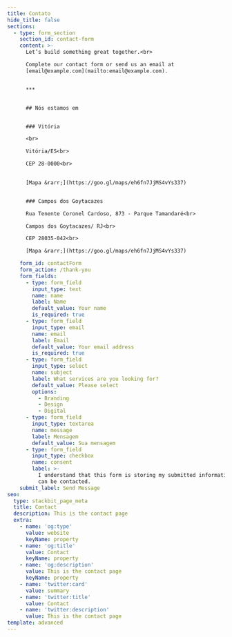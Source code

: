 ```yaml
---
title: Contato
hide_title: false
sections:
  - type: form_section
    section_id: contact-form
    content: >-
      Let’s build something great together.<br>

      Complete our contact form or send us an email at
      [email@example.com](mailto:email@example.com).


      ***


      ## Nós estamos em


      ### Vitória

      <br>

      Vitória/ES<br>

      CEP 28-0000<br>

      
      [Mapa &rarr;](https://goo.gl/maps/eh6fn7JjMS4vYs337)


      ### Campos dos Goytacazes

      Rua Tenente Coronel Cardoso, 873 - Parque Tamandaré<br>

      Campos dos Goytacazes/ RJ<br>

      CEP 28035-042<br>

      [Mapa &rarr;](https://goo.gl/maps/eh6fn7JjMS4vYs337)

    form_id: contactForm
    form_action: /thank-you
    form_fields:
      - type: form_field
        input_type: text
        name: name
        label: Name
        default_value: Your name
        is_required: true
      - type: form_field
        input_type: email
        name: email
        label: Email
        default_value: Your email address
        is_required: true
      - type: form_field
        input_type: select
        name: subject
        label: What services are you looking for?
        default_value: Please select
        options:
          - Branding
          - Design
          - Digital
      - type: form_field
        input_type: textarea
        name: message
        label: Mensagem
        default_value: Sua mensagem
      - type: form_field
        input_type: checkbox
        name: consent
        label: >-
          I understand that this form is storing my submitted information so I
          can be contacted.
    submit_label: Send Message
seo:
  type: stackbit_page_meta
  title: Contact
  description: This is the contact page
  extra:
    - name: 'og:type'
      value: website
      keyName: property
    - name: 'og:title'
      value: Contact
      keyName: property
    - name: 'og:description'
      value: This is the contact page
      keyName: property
    - name: 'twitter:card'
      value: summary
    - name: 'twitter:title'
      value: Contact
    - name: 'twitter:description'
      value: This is the contact page
template: advanced
---
```

